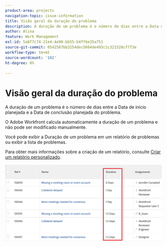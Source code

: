 ```yaml
---
product-area: projects
navigation-topic: issue-information
title: Visão geral da duração do problema
description: A duração de um problema é o número de dias entre a Data de início planejada e a Data de conclusão planejada do problema.
author: Alina
feature: Work Management
exl-id: 5a8f7c74-21e4-4e90-bb55-b4ff6e35a751
source-git-commit: 0542587bb3254dec5664de493c1c321528cf7f3e
workflow-type: tm+mt
source-wordcount: '102'
ht-degree: 0%

---
```


# Visão geral da duração do problema

<!--Audited: 08/2025-->

A duração de um problema é o número de dias entre a Data de início planejada e a Data de conclusão planejada do problema.

O Adobe Workfront calcula automaticamente a duração de um problema e não pode ser modificado manualmente.

Você pode exibir a Duração de um problema em um relatório de problemas ou exibir a lista de problemas.

Para obter mais informações sobre a criação de um relatório, consulte [Criar um relatório personalizado](../../../reports-and-dashboards/reports/creating-and-managing-reports/create-custom-report.md).

![Exibição da duração do problema](assets/nwe-issue-duration-view-highlighted-350x73.png)
